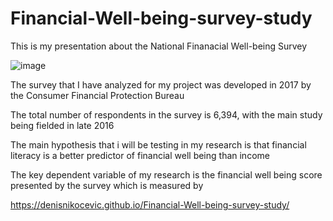 # Financial-Well-being-survey-study
This is my presentation about the National Finanacial Well-being Survey

![image](https://user-images.githubusercontent.com/74316333/99918044-98bc3880-2d14-11eb-9390-48670dd9bb20.png)

The survey that I have analyzed for my project was developed in 2017 by the Consumer Financial Protection Bureau

The total number of respondents in the survey is 6,394, with the main study being fielded in late 2016

The main hypothesis that i will be testing in my research is that financial literacy is a better predictor of financial well being than income

The key dependent variable of my research is the financial well being score presented by the survey which is measured by

https://denisnikocevic.github.io/Financial-Well-being-survey-study/
